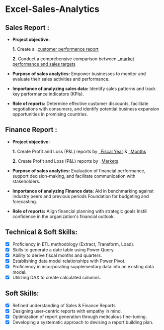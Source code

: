 # Excel-Sales-Analytics
## Sales Report :


- **Project objective:** 

    **1.** Create a _[customer performance report](https://github.com/Ambica256/Excel-Sales-Analytics/blob/main/Customer%20Performance%20report.pdf) 

    **2.** Conduct a comprehensive comparison between _[market performance and sales targets](https://github.com/Ambica256/Excel-Sales-Analytics/blob/main/Market%20Performance%20%20vs%20Target%20Report.pdf)

- **Purpose of sales analytics:** Empower businesses to monitor and evaluate their sales activities and performance.

- **Importance of analyzing sales data:** Identify sales patterns and track key performance indicators (KPIs).

- **Role of reports:** Determine effective customer discounts, facilitate negotiations with consumers, and identify potential business expansion opportunities in promising countries.


## Finance Report :

- **Project objective:** 

    **1.** Create Profit and Loss (P&L) reports by _[Fiscal Year](https://github.com/Ambica256/Excel-Sales-Analytics/blob/main/P%26L%20Statement%20by%20Fiscal%20Years.pdf) &
  _[Months](https://github.com/Ambica256/Excel-Sales-Analytics/blob/main/P%26L%20Statement%20by%20fiscal%20months.pdf)

  **2.** Create Profit and Loss (P&L) reports by _[Markets](https://github.com/Ambica256/Excel-Sales-Analytics/blob/main/P%26L%20Statement%20by%20Market.pdf)
- **Purpose of sales analytics:** Evaluation of financial performance, support decision-making, and facilitate communication with stakeholders.

- **Importance of analyzing Finance data:** Aid in benchmarking against industry peers and previous periods Foundation for budgeting and forecasting.

- **Role of reports:** Align financial planning with strategic goals Instill confidence in the organization's financial outlook.


## Technical & Soft Skills:
- [x]	Proficiency in ETL methodology (Extract, Transform, Load).
- [x]	Skills to generate a date table using Power Query.
- [x]	Ability to derive fiscal months and quarters.
- [x]	Establishing data model relationships with Power Pivot.
- [x]	Proficiency in incorporating supplementary data into an existing data model.
- [x]	Utilizing DAX to create calculated columns.

## Soft Skills:
- [x]	Refined understanding of Sales & Finance Reports
- [x]	Designing user-centric reports with empathy in mind.
- [x]	Optimization of report generation through meticulous fine-tuning.
- [x]	Developing a systematic approach to devising a report building plan.
